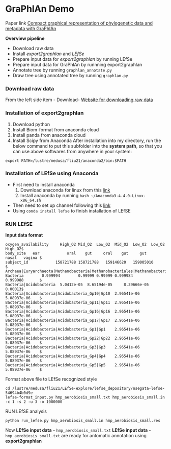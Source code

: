 # GraPhlAn Demo

Paper link [Compact graphical representation of phylogenetic data and metadata with GraPhlAn](https://peerj.com/articles/1029/)

**Overview pipeline**

* Download raw data 
* Install *export2graphlan* and *LEfSe*
* Prepare input data for *export2graphlan* by running LEfSe
* Prepare input data for GraPhlAn by runnning export2graphlan
* Annotate tree by running ``graphlan_annotate.py``
* Draw tree using annotated tree by running ``graphlan.py``


### Download raw data

From the left side item - Download- [Website for downloading raw data](https://bitbucket.org/CibioCM/export2graphlan/src/c168a100f37e?at=default)

### Installation of export2graphlan

1) Download python
2) Install Biom-format from anaconda cloud
3) Install panda from anaconda cloud
4) Install Scipy from Anaconda
After installation into my directory, run the below command to put this subfolder into the **system path**, so that you can use above softwares from anywhere in your system:

```
export PATH=/lustre/medusa/fliu21/anaconda2/bin:$PATH

```

### Installation of LEfSe using Anaconda

* First need to install anaconda 
    1) Download anaconda for linux from this [link](https://repo.continuum.io/archive/Anaconda3-4.4.0-MacOSX-x86_64.pkg)
    2) Install anaconda by running ``bash ~/Anaconda3-4.4.0-Linux-x86_64.sh``
* Then need to set up channel following this [link](https://bioconda.github.io/recipes/lefse/README.html)
* Using  ``conda install lefse`` to finish installation of LEfSE

### RUN LEfSE

**Input data format**

```
oxygen_availability     High_O2 Mid_O2  Low_O2  Mid_O2  Low_O2  Low_O2  High_O2$
body_site	ear            oral    gut     oral    gut     gut     nasal   vagina $
subject_id	          158721788	158721788	159146620	159005010      $
Archaea|Euryarchaeota|Methanobacteria|Methanobacteriales|Methanobacteriaceae|Me$
Bacteria        0.999994        0.99999 0.99999 0.999984        0.999988       $
Bacteria|Acidobacteria  5.0412e-05	8.65194e-05     8.39666e-05     0.00013$
Bacteria|Acidobacteria|Acidobacteria_Gp10|Gp10  2.96541e-06     5.08937e-06    $
Bacteria|Acidobacteria|Acidobacteria_Gp11|Gp11  2.96541e-06     5.08937e-06    $
Bacteria|Acidobacteria|Acidobacteria_Gp16|Gp16  2.96541e-06     5.08937e-06    $
Bacteria|Acidobacteria|Acidobacteria_Gp17|Gp17  2.96541e-06     5.08937e-06    $
Bacteria|Acidobacteria|Acidobacteria_Gp1|Gp1    2.96541e-06     5.08937e-06    $
Bacteria|Acidobacteria|Acidobacteria_Gp22|Gp22  2.96541e-06     5.08937e-06    $
Bacteria|Acidobacteria|Acidobacteria_Gp3|Gp3    2.96541e-06     5.08937e-06    $
Bacteria|Acidobacteria|Acidobacteria_Gp4|Gp4    2.96541e-06     5.08937e-06    $
Bacteria|Acidobacteria|Acidobacteria_Gp5|Gp5    2.96541e-06     5.08937e-06    $

```
Format above file to LEfSe recognized style

```
cd /lustre/medusa/fliu21/LEfSe-explore/lefse_depository/nsegata-lefse-54694b4b0d9e
lefse-format_input.py hmp_aerobiosis_small.txt hmp_aerobiosis_small.in -c 1 -s 2 -u 3 -o 1000000
```
RUN LEfSE analysis

```
python run_lefse.py hmp_aerobiosis_small.in hmp_aerobiosis_small.res
```
Now **LEfSe input data** - ``hmp_aerobiosis_small.txt``
**LEfSe input data** - ``hmp_aerobiosis_small.txt``
are ready for antomatic annotation using **export2graphlan**

### 





